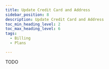 ```yaml
---
title: Update Credit Card and Address
sidebar_position: 8
description: Update Credit Card and Address
toc_min_heading_level: 2
toc_max_heading_level: 6
tags:
  - Billing
  - Plans

---
```


TODO